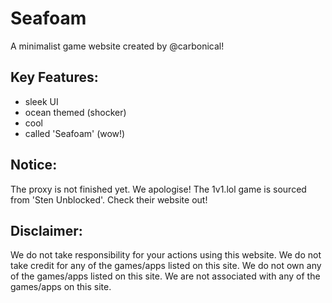 # Seafoam
A minimalist game website created by @carbonical! 

## Key Features:
- sleek UI
- ocean themed (shocker)
- cool
- called 'Seafoam' (wow!)

## Notice:
The proxy is not finished yet. We apologise!
The 1v1.lol game is sourced from 'Sten Unblocked'. Check their website out!

## Disclaimer:
We do not take responsibility for your actions using this website. We do not take credit for any of the games/apps listed on this site. We do not own any of the games/apps listed on this site. We are not associated with any of the games/apps on this site.
